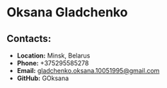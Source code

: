 # Oksana Gladchenko

## Contacts:
+ __Location:__ Minsk, Belarus
+ __Phone:__ +375295585278
+ __Email:__ gladchenko.oksana.10051995@gmail.com
+ __GitHub:__ GOksana
